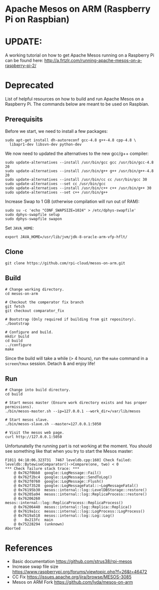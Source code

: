 # Apache Mesos on ARM (Raspberry Pi on Raspbian)

# UPDATE:
A working tutorial on how to get Apache Mesos running on a Raspberry Pi can be found here: http://a.frtzlr.com/running-apache-mesos-on-a-raspberry-pi-2/

# Deprecated 
List of helpful resources on how to build and run Apache Mesos on a Raspberry Pi. The commands below are meant to be used on Raspbian.

## Prerequisits

Before we start, we need to install a few packages:
```
sudo apt-get install dh-autoreconf gcc-4.8 g++-4.8 cpp-4.8 \
  libapr1-dev libsvn-dev python-dev
```

We now need to updated the alternatives to the new gcc/g++ compiler:
```
sudo update-alternatives --install /usr/bin/gcc gcc /usr/bin/gcc-4.8 20
sudo update-alternatives --install /usr/bin/g++ g++ /usr/bin/g++-4.8 20
sudo update-alternatives --install /usr/bin/cc cc /usr/bin/gcc 30
sudo update-alternatives --set cc /usr/bin/gcc
sudo update-alternatives --install /usr/bin/c++ c++ /usr/bin/g++ 30
sudo update-alternatives --set c++ /usr/bin/g++
```

Increase Swap to 1 GB (otherwise compilation will run out of RAM):
```
sudo su -c 'echo "CONF_SWAPSIZE=1024" > /etc/dphys-swapfile'
sudo dphys-swapfile setup
sudo dphys-swapfile swapon
```

Set `JAVA_HOME`:
```
export JAVA_HOME=/usr/lib/jvm/jdk-8-oracle-arm-vfp-hflt/
```

## Clone
```
git clone https://github.com/rpi-cloud/mesos-on-arm.git
```

## Build
```
# Change working directory.
cd mesos-on-arm

# Checkout the comperator fix branch
git fetch
git checkout comparator_fix

# Bootstrap (Only required if building from git repository).
./bootstrap

# Configure and build.
mkdir build
cd build
../configure
make
```

Since the build will take a while (> 4 hours), run the `make` command in a `screen`/`tmux` session. Detach & and enjoy life! 

## Run
```
# Change into build directory.
cd build

# Start mesos master (Ensure work directory exists and has proper permissions).
./bin/mesos-master.sh --ip=127.0.0.1 --work_dir=/var/lib/mesos

# Start mesos slave.
./bin/mesos-slave.sh --master=127.0.0.1:5050

# Visit the mesos web page.
curl http://127.0.0.1:5050
```

Unfortunatelly the running part is not working at the moment. You should see something like that when you try to start the Mesos master:

```
F1011 04:18:06.323731  7467 leveldb.cpp:160] Check failed: leveldb::BytewiseComparator()->Compare(one, two) < 0 
*** Check failure stack trace: ***
    @ 0x762f0bb8  google::LogMessage::Fail()
    @ 0x762f2bc4  google::LogMessage::SendToLog()
    @ 0x762f0760  google::LogMessage::Flush()
    @ 0x762f3528  google::LogMessageFatal::~LogMessageFatal()
    @ 0x76195b30  mesos::internal::log::LevelDBStorage::restore()
    @ 0x76205a94  mesos::internal::log::ReplicaProcess::restore()
    @ 0x76206260  mesos::internal::log::ReplicaProcess::ReplicaProcess()
    @ 0x76206440  mesos::internal::log::Replica::Replica()
    @ 0x7619a1cc  mesos::internal::log::LogProcess::LogProcess()
    @ 0x7619a518  mesos::internal::log::Log::Log()
    @    0x213fc  main
    @ 0x75228294  (unknown)
Aborted
```

# References

* Basic documentation
  https://github.com/strus38/rpi-mesos
* Increase swap file size
  https://www.raspberrypi.org/forums/viewtopic.php?f=26&t=46472
* CC Fix
  https://issues.apache.org/jira/browse/MESOS-3085
* Mesos on ARM Fork
  https://github.com/lyda/mesos-on-arm
